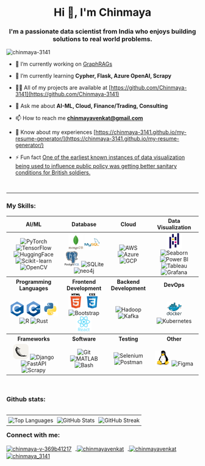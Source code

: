 <h1 align="center">Hi 👋, I'm Chinmaya</h1>
<h3 align="center">I'm a passionate data scientist from India who enjoys building solutions to real world problems.</h3>

<p align="left"> <img src="https://komarev.com/ghpvc/?username=chinmaya-3141&label=Profile%20views&color=0e75b6&style=flat" alt="chinmaya-3141" /> </p>

- 🔭 I’m currently working on [GraphRAGs](https://example.com/)

- 🌱 I’m currently learning **Cypher, Flask, Azure OpenAI, Scrapy**

- 👨‍💻 All of my projects are available at [https://github.com/Chinmaya-3141](https://github.com/Chinmaya-3141)

<!--
- 👯 I’m looking to collaborate on [(no active project at the moment)](https://example.com/)"

- 🤝 I’m looking for help with [(no active project at the moment)](https://example.com/)"

- 📝 I write articles on [https://example.com/](https://example.com/)"
-->

- 💬 Ask me about **AI-ML, Cloud, Finance/Trading, Consulting**

- 📫 How to reach me **chinmayavenkat@gmail.com**

- 📄 Know about my experiences [https://chinmaya-3141.github.io/my-resume-generator/](https://chinmaya-3141.github.io/my-resume-generator/)

- ⚡ Fun fact [One of the earliest known instances of data visualization being used to influence public policy was getting better sanitary conditions for British soldiers.](https://www.smithsonianmag.com/history/surprising-history-infographic-180959563/)

<br>

---

<h3 align="left">My Skills:</h3>
<table>
  <thead>
    <tr>
      <th>AI/ML</th>
      <th>Database</th>
      <th>Cloud</th>
      <th>Data Visualization</th>
    </tr>
  </thead>
  <tbody>
    <tr>
      <td align="center">
        <div>
          <img src="https://www.vectorlogo.zone/logos/pytorch/pytorch-icon.svg" alt="PyTorch" width="40" height="40"/>
          <img src="https://www.vectorlogo.zone/logos/tensorflow/tensorflow-icon.svg" alt="TensorFlow" width="40" height="40"/>
          <img src="https://cdn.worldvectorlogo.com/logos/huggingface-2.svg" alt="HuggingFace" width="40" height="40"/>
          <img src="https://upload.wikimedia.org/wikipedia/commons/0/05/Scikit_learn_logo_small.svg" alt="Scikit-learn" width="40" height="40"/>
          <img src="https://www.vectorlogo.zone/logos/opencv/opencv-icon.svg" alt="OpenCV" width="40" height="40"/>
        </div>
      </td>
      <td align="center">
        <div>
          <img src="https://raw.githubusercontent.com/devicons/devicon/master/icons/mongodb/mongodb-original-wordmark.svg" alt="MongoDB" width="40" height="40"/>
          <img src="https://raw.githubusercontent.com/devicons/devicon/master/icons/mysql/mysql-original-wordmark.svg" alt="MySQL" width="40" height="40"/>
          <img src="https://raw.githubusercontent.com/devicons/devicon/master/icons/postgresql/postgresql-original-wordmark.svg" alt="PostgreSQL" width="40" height="40"/>
          <img src="https://www.vectorlogo.zone/logos/sqlite/sqlite-icon.svg" alt="SQLite" width="40" height="40"/>
          <img src="https://cdn.freebiesupply.com/logos/large/2x/neo4j-logo-png-transparent.png" alt="neo4j" width="40" height="40"/>
        </div>
      </td>
      <td align="center">
        <div>
          <img src="https://logohistory.net/wp-content/uploads/2023/06/AWS-Emblem.png" alt="AWS" width="50" height="40"/>
          <img src="https://www.vectorlogo.zone/logos/microsoft_azure/microsoft_azure-icon.svg" alt="Azure" width="40" height="40"/>
          <img src="https://www.vectorlogo.zone/logos/google_cloud/google_cloud-icon.svg" alt="GCP" width="40" height="40"/>
        </div>
      </td>
      <td align="center">
        <div>
          <img src="https://raw.githubusercontent.com/devicons/devicon/2ae2a900d2f041da66e950e4d48052658d850630/icons/pandas/pandas-original.svg" alt="Pandas" width="40" height="40"/>
          <img src="https://seaborn.pydata.org/_images/logo-mark-lightbg.svg" alt="Seaborn" width="40" height="40"/>
          <img src="https://begincodingnow.com/wp-content/uploads/2017/09/New_Power_BI_Logosvg.png" alt="Power BI" width="40" height="40"/>          
          <img src="https://www.svgrepo.com/show/354428/tableau-icon.svg" alt="Tableau" width="40" height="40"/>
          <img src="https://www.vectorlogo.zone/logos/grafana/grafana-icon.svg" alt="Grafana" width="40" height="40"/>
        </div>
      </td>
    </tr>
    <tr>
      <th>Programming Languages</th>
      <th>Frontend Development</th>
      <th>Backend Development</th>
      <th>DevOps</th>
    </tr>
    <tr>
      <td align="center">
        <div>
          <img src="https://raw.githubusercontent.com/devicons/devicon/master/icons/c/c-original.svg" alt="C" width="40" height="40"/>
          <img src="https://raw.githubusercontent.com/devicons/devicon/master/icons/cplusplus/cplusplus-original.svg" alt="C++" width="40" height="40"/>
          <img src="https://raw.githubusercontent.com/devicons/devicon/master/icons/python/python-original.svg" alt="Python" width="40" height="40"/>
          <img src="https://upload.wikimedia.org/wikipedia/commons/thumb/1/1b/R_logo.svg/2560px-R_logo.svg.png" alt="R" width="40" height="40"/>
          <img src="https://www.rust-lang.org/logos/rust-logo-512x512.png" alt="Rust" width="40" height="40"/>
        </div>
      </td>
      <td align="center">
        <div>
          <img src="https://raw.githubusercontent.com/devicons/devicon/master/icons/html5/html5-original-wordmark.svg" alt="HTML5" width="40" height="40"/>
          <img src="https://raw.githubusercontent.com/devicons/devicon/master/icons/css3/css3-original-wordmark.svg" alt="CSS3" width="40" height="40"/>
          <img src="https://getbootstrap.com/docs/5.3/assets/brand/bootstrap-logo.svg" alt="Bootstrap" width="40" height="40"/>          
          <img src="https://raw.githubusercontent.com/devicons/devicon/master/icons/react/react-original-wordmark.svg" alt="React" width="40" height="40"/>
        </div>
      </td>
      <td align="center">
        <div>
          <img src="https://www.vectorlogo.zone/logos/apache_hadoop/apache_hadoop-icon.svg" alt="Hadoop" width="40" height="40"/>
          <!-- <img src="https://www.vectorlogo.zone/logos/apache_kafka/apache_kafka-icon.svg" alt="Kafka" width="40" height="40"/> -->
          <img src="https://cdn.prod.website-files.com/62038ffc9cd2db4558e3c7b7/623b44a1913c46041e39c836_kafka.svg" alt="Kafka" width="40" height="40"/>        
        </div>
      </td>
      <td align="center">
        <div>
          <img src="https://raw.githubusercontent.com/devicons/devicon/master/icons/docker/docker-original-wordmark.svg" alt="Docker" width="40" height="40"/>
          <img src="https://www.vectorlogo.zone/logos/kubernetes/kubernetes-icon.svg" alt="Kubernetes" width="40" height="40"/>
        </div>
      </td>
    </tr>
    <tr>
      <th>Frameworks</th>
      <th>Software</th>
      <th>Testing</th>
      <th>Other</th>
    </tr>
    <tr>
      <td align="center">
        <div>
          <img src="https://github.com/tandpfun/skill-icons/blob/main/icons/Flask-Light.svg" alt="Flask" width="40" height="40"/>
          <img src="https://cdn.worldvectorlogo.com/logos/django.svg" alt="Django" width="40" height="40"/>
          <img src="https://www.cdnlogo.com/logos/f/59/fastapi.svg" alt="FastAPI" width="40" height="40"/>
          <img src="https://thepythonscrapyplaybook.com/img/sdk-icons/scrapy-logo.png" alt="Scrapy" width="45" height="45"/>
        </div>
      </td>
      <td align="center">
        <div>
          <img src="https://www.vectorlogo.zone/logos/git-scm/git-scm-icon.svg" alt="Git" width="40" height="40"/>
          <img src="https://upload.wikimedia.org/wikipedia/commons/2/21/Matlab_Logo.png" alt="MATLAB" width="40" height="40"/>
          <img src="https://img.icons8.com/?size=160&id=50ZQHdJTmPqw&format=png" alt="Bash" width="50" height="50"/>
        </div>
      </td>
      <td align="center">
        <div>
          <img src="https://raw.githubusercontent.com/detain/svg-logos/780f25886640cef088af994181646db2f6b1a3f8/svg/selenium-logo.svg" alt="Selenium" width="40" height="40"/>
          <img src="https://www.vectorlogo.zone/logos/getpostman/getpostman-icon.svg" alt="Postman" width="40" height="40"/>
        </div>
      </td>
      <td align="center">
        <div>
          <img src="https://raw.githubusercontent.com/devicons/devicon/master/icons/linux/linux-original.svg" alt="Linux" width="40" height="40"/>
          <img src="https://www.vectorlogo.zone/logos/figma/figma-icon.svg" alt="Figma" width="40" height="40"/>
        </div>
    </tr>
  </tbody>
</table>

<br>
<h3 align="left">Github stats:</h3>
<table align="left">
  <tr>
    <td align="center" style="padding: 5px;">
      <img width="275" src="https://github-readme-stats.vercel.app/api/top-langs?username=chinmaya-3141&show_icons=true&locale=en&layout=compact" alt="Top Languages" />
    </td>
    <td align="center" style="padding: 5px;">
      <img width="310" src="https://github-readme-stats.vercel.app/api?username=chinmaya-3141&show_icons=true&locale=en" alt="GitHub Stats" />
    </td>
    <td align="center" style="padding: 5px;">
      <img width="325" src="https://github-readme-streak-stats.herokuapp.com/?user=chinmaya-3141" alt="GitHub Streak" />
    </td>
  </tr>
</table>

<h3 align="left">Connect with me:</h3>
<p align="left">
  <a href="https://linkedin.com/in/chinmaya-v-369b41217" target="blank">
    <img align="center" src="https://raw.githubusercontent.com/rahuldkjain/github-profile-readme-generator/master/src/images/icons/Social/linked-in-alt.svg" alt="chinmaya-v-369b41217" height="30" width="40" style="margin-right: 10px;" />
  </a>
  <a href="https://kaggle.com/chinmayavenkat" target="blank">
    <img align="center" src="https://raw.githubusercontent.com/rahuldkjain/github-profile-readme-generator/master/src/images/icons/Social/kaggle.svg" alt="chinmayavenkat" height="30" width="40" style="margin-right: 10px;" />
  </a>
  <a href="https://www.hackerrank.com/chinmayavenkat" target="blank">
    <img align="center" src="https://raw.githubusercontent.com/rahuldkjain/github-profile-readme-generator/master/src/images/icons/Social/hackerrank.svg" alt="chinmayavenkat" height="30" width="40" style="margin-right: 10px;" />
  </a>
  <a href="https://www.leetcode.com/chinmaya_3141" target="blank">
    <img align="center" src="https://raw.githubusercontent.com/rahuldkjain/github-profile-readme-generator/master/src/images/icons/Social/leet-code.svg" alt="chinmaya_3141" height="30" width="40" />
  </a>
</p>
<!--
<h3 align="left">Connect with me:</h3>
<p align="left">
<a href="https://linkedin.com/in/chinmaya-v-369b41217" target="blank"><img align="center" src="https://raw.githubusercontent.com/rahuldkjain/github-profile-readme-generator/master/src/images/icons/Social/linked-in-alt.svg" alt="chinmaya-v-369b41217" height="30" width="40" /></a>
<a href="https://kaggle.com/chinmayavenkat" target="blank"><img align="center" src="https://raw.githubusercontent.com/rahuldkjain/github-profile-readme-generator/master/src/images/icons/Social/kaggle.svg" alt="chinmayavenkat" height="30" width="40" /></a>
<a href="https://www.hackerrank.com/chinmayavenkat" target="blank"><img align="center" src="https://raw.githubusercontent.com/rahuldkjain/github-profile-readme-generator/master/src/images/icons/Social/hackerrank.svg" alt="chinmayavenkat" height="30" width="40" /></a>
<a href="https://www.leetcode.com/chinmaya_3141" target="blank"><img align="center" src="https://raw.githubusercontent.com/rahuldkjain/github-profile-readme-generator/master/src/images/icons/Social/leet-code.svg" alt="chinmaya_3141" height="30" width="40" /></a>
</p>

<h3 align="left">Languages and Tools:</h3>
<p align="left"> <a href="https://aws.amazon.com" target="_blank" rel="noreferrer"> <img src="https://raw.githubusercontent.com/devicons/devicon/master/icons/amazonwebservices/amazonwebservices-original-wordmark.svg" alt="aws" width="40" height="40"/> </a> <a href="https://azure.microsoft.com/en-in/" target="_blank" rel="noreferrer"> <img src="https://www.vectorlogo.zone/logos/microsoft_azure/microsoft_azure-icon.svg" alt="azure" width="40" height="40"/> </a> <a href="https://www.gnu.org/software/bash/" target="_blank" rel="noreferrer"> <img src="https://www.vectorlogo.zone/logos/gnu_bash/gnu_bash-icon.svg" alt="bash" width="40" height="40"/> </a> <a href="https://getbootstrap.com" target="_blank" rel="noreferrer"> <img src="https://raw.githubusercontent.com/devicons/devicon/master/icons/bootstrap/bootstrap-plain-wordmark.svg" alt="bootstrap" width="40" height="40"/> </a> <a href="https://www.cprogramming.com/" target="_blank" rel="noreferrer"> <img src="https://raw.githubusercontent.com/devicons/devicon/master/icons/c/c-original.svg" alt="c" width="40" height="40"/> </a> <a href="https://www.w3schools.com/cpp/" target="_blank" rel="noreferrer"> <img src="https://raw.githubusercontent.com/devicons/devicon/master/icons/cplusplus/cplusplus-original.svg" alt="cplusplus" width="40" height="40"/> </a> <a href="https://www.w3schools.com/css/" target="_blank" rel="noreferrer"> <img src="https://raw.githubusercontent.com/devicons/devicon/master/icons/css3/css3-original-wordmark.svg" alt="css3" width="40" height="40"/> </a> <a href="https://www.djangoproject.com/" target="_blank" rel="noreferrer"> <img src="https://cdn.worldvectorlogo.com/logos/django.svg" alt="django" width="40" height="40"/> </a> <a href="https://www.docker.com/" target="_blank" rel="noreferrer"> <img src="https://raw.githubusercontent.com/devicons/devicon/master/icons/docker/docker-original-wordmark.svg" alt="docker" width="40" height="40"/> </a> <a href="https://www.figma.com/" target="_blank" rel="noreferrer"> <img src="https://www.vectorlogo.zone/logos/figma/figma-icon.svg" alt="figma" width="40" height="40"/> </a> <a href="https://flask.palletsprojects.com/" target="_blank" rel="noreferrer"> <img src="https://www.vectorlogo.zone/logos/pocoo_flask/pocoo_flask-icon.svg" alt="flask" width="40" height="40"/> </a> <a href="https://cloud.google.com" target="_blank" rel="noreferrer"> <img src="https://www.vectorlogo.zone/logos/google_cloud/google_cloud-icon.svg" alt="gcp" width="40" height="40"/> </a> <a href="https://git-scm.com/" target="_blank" rel="noreferrer"> <img src="https://www.vectorlogo.zone/logos/git-scm/git-scm-icon.svg" alt="git" width="40" height="40"/> </a> <a href="https://grafana.com" target="_blank" rel="noreferrer"> <img src="https://www.vectorlogo.zone/logos/grafana/grafana-icon.svg" alt="grafana" width="40" height="40"/> </a> <a href="https://hadoop.apache.org/" target="_blank" rel="noreferrer"> <img src="https://www.vectorlogo.zone/logos/apache_hadoop/apache_hadoop-icon.svg" alt="hadoop" width="40" height="40"/> </a> <a href="https://www.w3.org/html/" target="_blank" rel="noreferrer"> <img src="https://raw.githubusercontent.com/devicons/devicon/master/icons/html5/html5-original-wordmark.svg" alt="html5" width="40" height="40"/> </a> <a href="https://kafka.apache.org/" target="_blank" rel="noreferrer"> <img src="https://www.vectorlogo.zone/logos/apache_kafka/apache_kafka-icon.svg" alt="kafka" width="40" height="40"/> </a> <a href="https://kubernetes.io" target="_blank" rel="noreferrer"> <img src="https://www.vectorlogo.zone/logos/kubernetes/kubernetes-icon.svg" alt="kubernetes" width="40" height="40"/> </a> <a href="https://www.linux.org/" target="_blank" rel="noreferrer"> <img src="https://raw.githubusercontent.com/devicons/devicon/master/icons/linux/linux-original.svg" alt="linux" width="40" height="40"/> </a> <a href="https://www.mathworks.com/" target="_blank" rel="noreferrer"> <img src="https://upload.wikimedia.org/wikipedia/commons/2/21/Matlab_Logo.png" alt="matlab" width="40" height="40"/> </a> <a href="https://www.mongodb.com/" target="_blank" rel="noreferrer"> <img src="https://raw.githubusercontent.com/devicons/devicon/master/icons/mongodb/mongodb-original-wordmark.svg" alt="mongodb" width="40" height="40"/> </a> <a href="https://www.mysql.com/" target="_blank" rel="noreferrer"> <img src="https://raw.githubusercontent.com/devicons/devicon/master/icons/mysql/mysql-original-wordmark.svg" alt="mysql" width="40" height="40"/> </a> <a href="https://opencv.org/" target="_blank" rel="noreferrer"> <img src="https://www.vectorlogo.zone/logos/opencv/opencv-icon.svg" alt="opencv" width="40" height="40"/> </a> <a href="https://pandas.pydata.org/" target="_blank" rel="noreferrer"> <img src="https://raw.githubusercontent.com/devicons/devicon/2ae2a900d2f041da66e950e4d48052658d850630/icons/pandas/pandas-original.svg" alt="pandas" width="40" height="40"/> </a> <a href="https://www.postgresql.org" target="_blank" rel="noreferrer"> <img src="https://raw.githubusercontent.com/devicons/devicon/master/icons/postgresql/postgresql-original-wordmark.svg" alt="postgresql" width="40" height="40"/> </a> <a href="https://postman.com" target="_blank" rel="noreferrer"> <img src="https://www.vectorlogo.zone/logos/getpostman/getpostman-icon.svg" alt="postman" width="40" height="40"/> </a> <a href="https://www.python.org" target="_blank" rel="noreferrer"> <img src="https://raw.githubusercontent.com/devicons/devicon/master/icons/python/python-original.svg" alt="python" width="40" height="40"/> </a> <a href="https://pytorch.org/" target="_blank" rel="noreferrer"> <img src="https://www.vectorlogo.zone/logos/pytorch/pytorch-icon.svg" alt="pytorch" width="40" height="40"/> </a> <a href="https://reactjs.org/" target="_blank" rel="noreferrer"> <img src="https://raw.githubusercontent.com/devicons/devicon/master/icons/react/react-original-wordmark.svg" alt="react" width="40" height="40"/> </a> <a href="https://www.rust-lang.org" target="_blank" rel="noreferrer"> <img src="https://raw.githubusercontent.com/devicons/devicon/master/icons/rust/rust-plain.svg" alt="rust" width="40" height="40"/> </a> <a href="https://scikit-learn.org/" target="_blank" rel="noreferrer"> <img src="https://upload.wikimedia.org/wikipedia/commons/0/05/Scikit_learn_logo_small.svg" alt="scikit_learn" width="40" height="40"/> </a> <a href="https://seaborn.pydata.org/" target="_blank" rel="noreferrer"> <img src="https://seaborn.pydata.org/_images/logo-mark-lightbg.svg" alt="seaborn" width="40" height="40"/> </a> <a href="https://www.selenium.dev" target="_blank" rel="noreferrer"> <img src="https://raw.githubusercontent.com/detain/svg-logos/780f25886640cef088af994181646db2f6b1a3f8/svg/selenium-logo.svg" alt="selenium" width="40" height="40"/> </a> <a href="https://www.sqlite.org/" target="_blank" rel="noreferrer"> <img src="https://www.vectorlogo.zone/logos/sqlite/sqlite-icon.svg" alt="sqlite" width="40" height="40"/> </a> <a href="https://www.tensorflow.org" target="_blank" rel="noreferrer"> <img src="https://www.vectorlogo.zone/logos/tensorflow/tensorflow-icon.svg" alt="tensorflow" width="40" height="40"/> </a> </p>
-->
<!--
[comment]: # (<p><img align="left" src="https://github-readme-stats.vercel.app/api/top-langs?username=chinmaya-3141&show_icons=true&locale=en&layout=compact" alt="chinmaya-3141" /></p>)

[comment]: # (<p>&nbsp;<img align="center" src="https://github-readme-stats.vercel.app/api?username=chinmaya-3141&show_icons=true&locale=en" alt="chinmaya-3141" /></p>)

[comment]: # (<p><img align="center" src="https://github-readme-streak-stats.herokuapp.com/?user=chinmaya-3141&" alt="chinmaya-3141" /></p>)
-->



<!-- Cards in a table 
<table align="center">
  <tr>
    <td>
      <img src="https://github-readme-stats.vercel.app/api/top-langs?username=chinmaya-3141&show_icons=true&locale=en&layout=compact" alt="Top Languages" />
    </td>
    <td>
      <img src="https://github-readme-stats.vercel.app/api?username=chinmaya-3141&show_icons=true&locale=en" alt="GitHub Stats" />
    </td>
    <td>
        <img src="https://github-readme-streak-stats.herokuapp.com/?user=chinmaya-3141" alt="GitHub Streak" />
    </td>
  </tr>
</table>
-->

<!--
<p align="center">
  <img src="https://github-readme-streak-stats.herokuapp.com/?user=chinmaya-3141" alt="GitHub Streak" />
</p>
-->

<!---
Chinmaya-3141/Chinmaya-3141 is a ✨ special ✨ repository because its `README.md` (this file) appears on your GitHub profile.
You can click the Preview link to take a look at your changes.
--->
